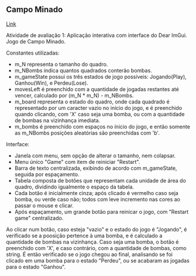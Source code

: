 ## Campo Minado

[Link](https://brunoborghese.github.io/abcg/minefield/)

Atividade de avaliação 1: Aplicação interativa com interface do Dear ImGui. Jogo de Campo Minado.

Constantes utilizadas:
- m_N representa o tamanho do quadro.
- m_NBombs indica quantos quadrados conterão bombas.
- m_gameState possui os três estados de jogo possíveis: Jogando(Play), Ganhou(Win), e Perdeu(Lose).
- movesLeft é preenchido com a quantidade de jogadas restantes até vencer, calculado por (m_N * m_N) - m_NBombs.
- m_board representa o estado do quadro, onde cada quadrado é representado por um caracter vazio no início do jogo, e é preenchido quando clicando, com 'X' caso seja uma bomba, ou com a quantidade de bombas na vizinhança imediata.
- m_bombs é preenchido com espaços no ínicio do jogo, e então somente as m_NBombs posições aleatórias são preenchidas com 'b'.

Interface:
- Janela com menu, sem opção de alterar o tamanho, nem colapsar.
- Menu único "Game" com item de reiniciar "Restart".
- Barra de texto centralizada, exibindo de acordo com m_gameState, seguida por espaçamento.
- Tabela composta de botões que representam cada unidade de área do quadro, dividindo igualmente o espaço da tabela.
- Cada botão é inicialmente cinza; após clicado é vermelho caso seja bomba, ou verde caso não; todos com leve incremento nas cores ao passar o mouse e clicar.
- Após espaçamento, um grande botão para reinicar o jogo, com "Restart game" centralizado.

Ao clicar num botão, caso esteja "vazio" e o estado do jogo é "Jogando", é verificado se a poosição pertence à uma bomba, e é calculado a quantidade de bombas na vizinhança. Caso seja uma bomba, o botão é preenchido com 'X', e caso contrário, com a quantidade de bombas, como string.
É então verificado se o jogo chegou ao final, analisando se foi clicado em uma bomba para o estado "Perdeu", ou se acabaram as jogadas para o estado "Ganhou".